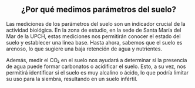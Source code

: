 <h2 style="text-align: center;">¿Por qué medimos parámetros del suelo?</h2>

Las mediciones de los parámetros del suelo son un indicador crucial de la actividad biológica. En la zona de estudio, en la sede de Santa María del Mar de la UPCH, estas mediciones nos permitirán conocer el estado del suelo y establecer una línea base. Hasta ahora, sabemos que el suelo es arenoso, lo que sugiere una baja retención de agua y nutrientes.

Además, medir el CO₂ en el suelo nos ayudará a determinar si la presencia de agua puede formar carbonatos o acidificar el suelo. Esto, a su vez, nos permitirá identificar si el suelo es muy alcalino o ácido, lo que podría limitar su uso para la siembra, resultando en un suelo infértil.
